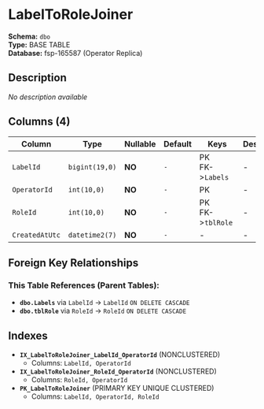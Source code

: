 # LabelToRoleJoiner

**Schema:** `dbo`  
**Type:** BASE TABLE  
**Database:** fsp-165587 (Operator Replica)

## Description

*No description available*

## Columns (4)

| Column | Type | Nullable | Default | Keys | Description |
|--------|------|----------|---------|------|-------------|
| `LabelId` | `bigint(19,0)` | **NO** | `-` | PK<br/>FK->`Labels` | - |
| `OperatorId` | `int(10,0)` | **NO** | `-` | PK | - |
| `RoleId` | `int(10,0)` | **NO** | `-` | PK<br/>FK->`tblRole` | - |
| `CreatedAtUtc` | `datetime2(7)` | **NO** | `-` | - | - |

## Foreign Key Relationships

### This Table References (Parent Tables):

- **`dbo.Labels`** 
  via `LabelId` → `LabelId` `ON DELETE CASCADE`
- **`dbo.tblRole`** 
  via `RoleId` → `RoleId` `ON DELETE CASCADE`

## Indexes

- **`IX_LabelToRoleJoiner_LabelId_OperatorId`** (NONCLUSTERED)
  - Columns: `LabelId, OperatorId`
- **`IX_LabelToRoleJoiner_RoleId_OperatorId`** (NONCLUSTERED)
  - Columns: `RoleId, OperatorId`
- **`PK_LabelToRoleJoiner`** (PRIMARY KEY UNIQUE CLUSTERED)
  - Columns: `LabelId, OperatorId, RoleId`
